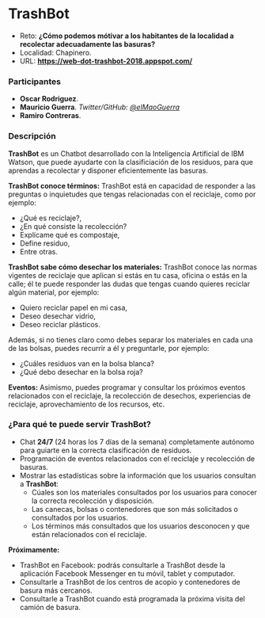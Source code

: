 # TrashBot

- Reto: **¿Cómo podemos mótivar a los habitantes de la localidad a recolectar adecuadamente las basuras?**
- Localidad: Chapinero.
- URL: 
    **https://web-dot-trashbot-2018.appspot.com/**

### Participantes
- **Oscar Rodriguez**.
- **Mauricio Guerra**. *Twitter/GitHub: <a href="https://github.com/elmaoguerra">@elMaoGuerra</a>*
- **Ramiro Contreras**.

### Descripción
**TrashBot** es un Chatbot desarrollado con la Inteligencia Artificial de IBM Watson, que puede ayudarte con la clasificiación de los residuos, para que aprendas a recolectar y disponer eficientemente las basuras.

**TrashBot conoce términos:**
TrashBot está en capacidad de responder a las preguntas o inquietudes que tengas relacionadas con el reciclaje, como por ejemplo: 
   - ¿Qué es reciclaje?, 
   - ¿En qué consiste la recolección?
   - Explícame qué es compostaje, 
   - Define residuo,
   - Entre otras.

**TrashBot sabe cómo desechar los materiales:**
TrashBot conoce las normas vigentes de reciclaje que aplican si estás en tu casa, oficina o estás en la calle; él te puede responder las dudas que tengas cuando quieres reciclar algún material, por ejemplo: 
   - Quiero reciclar papel en mi casa, 
   - Deseo desechar vidrio,
   - Deseo reciclar plásticos.

Además, si no tienes claro como debes separar los materiales en cada una de las bolsas, puedes recurrir a él y preguntarle, por ejemplo:
   - ¿Cuáles residuos van en la bolsa blanca?
   - ¿Qué debo desechar en la bolsa roja? 

**Eventos:**
Asimismo, puedes programar y consultar los próximos eventos relacionados con el reciclaje, la recolección de desechos, experiencias de reciclaje, aprovechamiento de los recursos, etc.

### ¿Para qué te puede servir TrashBot?

- Chat **24/7** (24 horas los 7 días de la semana) completamente autónomo para guiarte en la correcta clasificación de residuos.
- Programación de eventos relacionados con el reciclaje y recolección de basuras.
- Mostrar las estadísticas sobre la información que los usuarios consultan a **TrashBot**:
    - Cúales son los materiales consultados por los usuarios para conocer la correcta recolección y disposición.
    - Las canecas, bolsas o contenedores que son más solicitados o consultados por los usuarios.
    - Los términos más consultados que los usuarios desconocen y que están relacionados con el reciclaje.

**Próximamente:**
 - TrashBot en Facebook: podrás consultarle a TrashBot desde la aplicación Facebook Messenger en tu móvil, tablet y computador.
 - Consultarle a TrashBot de los centros de acopio y contenedores de basura más cercanos.
 - Consultarle a TrashBot cuando está programada la próxima visita del camión de basura.
